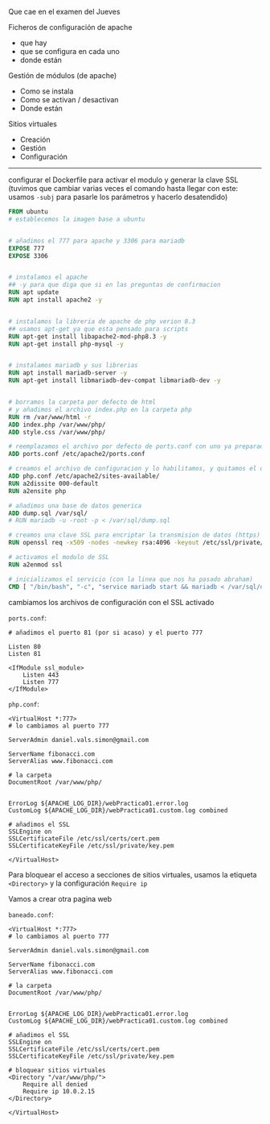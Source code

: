 Que cae en el examen del Jueves

Ficheros de configuración de apache
- que hay
- que se configura en cada uno
- donde están

Gestión de módulos (de apache)
- Como se instala
- Como se activan / desactivan
- Donde están

Sitios virtuales
- Creación
- Gestión
- Configuración

---

configurar el Dockerfile para activar el modulo y generar la clave SSL (tuvimos que cambiar varias veces el comando hasta llegar con este: usamos `-subj` para pasarle los parámetros y hacerlo desatendido)

```dockerfile
FROM ubuntu
# establecemos la imagen base a ubuntu


# añadimos el 777 para apache y 3306 para mariadb
EXPOSE 777
EXPOSE 3306


# instalamos el apache
## -y para que diga que si en las preguntas de confirmacion
RUN apt update
RUN apt install apache2 -y


# instalamos la libreria de apache de php verion 8.3
## usamos apt-get ya que esta pensado para scripts
RUN apt-get install libapache2-mod-php8.3 -y
RUN apt-get install php-mysql -y


# instalamos mariadb y sus librerias
RUN apt install mariadb-server -y
RUN apt-get install libmariadb-dev-compat libmariadb-dev -y


# borramos la carpeta por defecto de html 
# y añadimos el archivo index.php en la carpeta php
RUN rm /var/www/html -r
ADD index.php /var/www/php/
ADD style.css /var/www/php/

# reemplazamos el archivo por defecto de ports.conf con uno ya preparado
ADD ports.conf /etc/apache2/ports.conf

# creamos el archivo de configuracion y lo habilitamos, y quitamos el default
ADD php.conf /etc/apache2/sites-available/
RUN a2dissite 000-default
RUN a2ensite php

# añadimos una base de datos generica
ADD dump.sql /var/sql/
# RUN mariadb -u -root -p < /var/sql/dump.sql

# creamos una clave SSL para encriptar la transmision de datos (https)
RUN openssl req -x509 -nodes -newkey rsa:4096 -keyout /etc/ssl/private/key.pem -out /etc/ssl/certs/cert.pem -subj /C=ES/ST=Madrid/L=Madrid/O=ClaraRey/OU=ITDP/CN=grupo.com -sha256 -days 365

# activamos el modulo de SSL
RUN a2enmod ssl

# inicializamos el servicio (con la linea que nos ha pasado abraham)
CMD [ "/bin/bash", "-c", "service mariadb start && mariadb < /var/sql/dump.sql && /usr/sbin/apache2ctl -D FOREGROUND" ]
```


cambiamos los archivos de configuración con el SSL activado

``ports.conf``:
```
# añadimos el puerto 81 (por si acaso) y el puerto 777

Listen 80
Listen 81

<IfModule ssl_module>
	Listen 443
	Listen 777
</IfModule>
```

``php.conf``:
```
<VirtualHost *:777>
# lo cambiamos al puerto 777

ServerAdmin daniel.vals.simon@gmail.com

ServerName fibonacci.com
ServerAlias www.fibonacci.com

# la carpeta
DocumentRoot /var/www/php/


ErrorLog ${APACHE_LOG_DIR}/webPractica01.error.log
CustomLog ${APACHE_LOG_DIR}/webPractica01.custom.log combined

# añadimos el SSL
SSLEngine on
SSLCertificateFile /etc/ssl/certs/cert.pem
SSLCertificateKeyFile /etc/ssl/private/key.pem

</VirtualHost>
```


Para bloquear el acceso a secciones de sitios virtuales, usamos la etiqueta `<Directory>` y la configuración `Require ip`

Vamos a crear otra pagina web

``baneado.conf``:
```
<VirtualHost *:777>
# lo cambiamos al puerto 777

ServerAdmin daniel.vals.simon@gmail.com

ServerName fibonacci.com
ServerAlias www.fibonacci.com

# la carpeta
DocumentRoot /var/www/php/


ErrorLog ${APACHE_LOG_DIR}/webPractica01.error.log
CustomLog ${APACHE_LOG_DIR}/webPractica01.custom.log combined

# añadimos el SSL
SSLEngine on
SSLCertificateFile /etc/ssl/certs/cert.pem
SSLCertificateKeyFile /etc/ssl/private/key.pem

# bloquear sitios virtuales
<Directory "/var/www/php/">
    Require all denied
    Require ip 10.0.2.15
</Directory>

</VirtualHost>
```